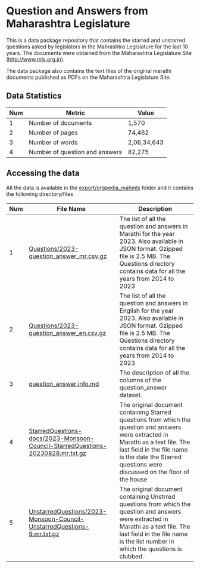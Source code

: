 # Question and Answers from Maharashtra Legislature

This is a data package repository that contains the starred and
unstarred questions asked by legislators in the Mahrashtra Legislature
for the last 10 years. The documents were obtained from the
Maharashtra Legislature Site (http://www.mls.org.in).

The data package also contains the text files of the original marathi
documents published as PDFs on the Maharashtra Legislature Site.

## Data Statistics

| **Num** | **Metric**                     | **Value**   |
| ------- | ------------------------------ | ----------- |
| 1       | Number of documents            |       1,570 |
| 2       | Number of pages                |      74,462 |
| 3       | Number of words                | 2,06,34,643 |
| 4       | Number of question and answers |      82,275 |

## Accessing the data

All the data is available in the [export/orgpedia_mahmls](export/orgpedia_mahmls/) folder and it contains the following directory/files

| **Num** | **File Name**                                                                  | **Description**                                                                                                                                                                                                                             |
| ---------- | ------------------------------------------------------------------------------ | ------------------------------------------------------------------------------------------------------------------------------------------------------------------------------------------------------------------------------------------- |
| 1          | [Questions/2023-question_answer_mr.csv.gz](export/orgpedia_mahmls/Questions/2023-question_answer_mr.csv.gz) | The list of all the question and answers in Marathi for the year 2023. Also available in JSON format. Gzipped file is 2.5 MB. The Questions directory contains data for all the years from 2014 to 2023                                     |
| 2          | [Questions/2023-question_answer_en.csv.gz](export/orgpedia_mahmls/Questions/2023-question_answer_en.csv.gz) | The list of all the question and answers in English for the year 2023. Also available in JSON format. Gzipped file is 2.5 MB. The Questions directory contains data for all the years from 2014 to 2023                                     |
| 3          | [question_answer.info.md](export/orgpedia_mahmls/question_answer.info.md)                                   | The description of all the columns of the question_answer dataset.                                                                                                                                                                          |
| 4          | [StarredQuestions-docs/2023-Monsoon-Council-StarredQuestions-20230828.mr.txt.gz](export/orgpedia_mahmls/StarredQuestions-docs/2023-Monsoon-Council-StarredQuestions-20230828.mr.txt.gz) | The original document containing Starred questions from which the question and answers were extracted in Marathi as a text file. The last field in the file name is the date the Starred questions were discussed on the floor of the house |
| 5          | [UnstarredQuestions/2023-Monsoon-Council-UnstarredQuestions-9.mr.txt.gz](export/orgpedia_mahmls/UnstarredQuestions-docs/2023-Monsoon-Council-UnstarredQuestions-9.mr.txt.gz)         | The original document containing Unstrred questions from which the question and answers were extracted in Marathi as a text file. The last field in the file name is the list number in which the questions is clubbed.                     |
